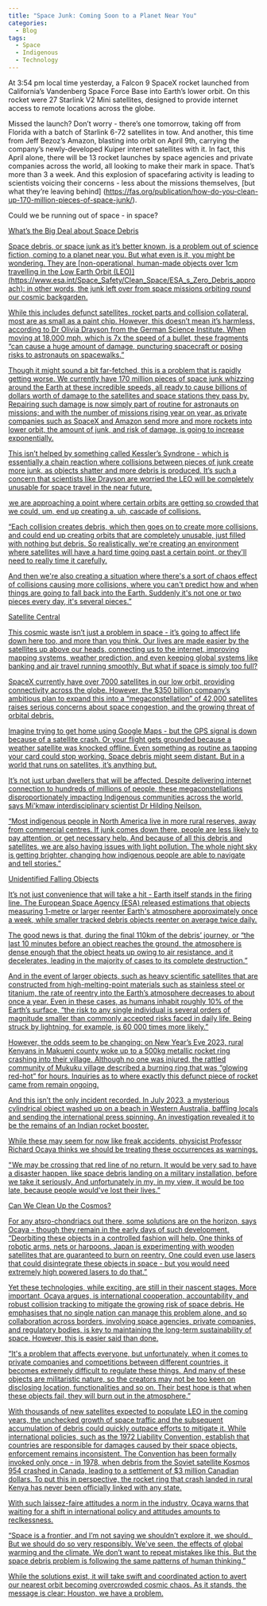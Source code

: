 ```yaml
---
title: "Space Junk: Coming Soon to a Planet Near You"
categories:
  - Blog
tags:
  - Space
  - Indigenous
  - Technology
---
```


At 3:54 pm local time yesterday, a Falcon 9 SpaceX rocket launched from California’s Vandenberg Space Force Base into Earth’s lower orbit. On this rocket were 27 Starlink V2 Mini satellites, designed to provide internet access to remote locations across the globe. 

Missed the launch? Don’t worry - there’s one tomorrow, taking off from Florida with a batch of Starlink 6-72 satellites in tow. And another, this time from Jeff Bezoz’s Amazon, blasting into orbit on April 9th, carrying the company’s newly-developed Kuiper internet satellites with it. In fact, this April alone, there will be 13 rocket launches by space agencies and private companies across the world, all looking to make their mark in space. That’s more than 3 a week. And this explosion of spacefaring activity is leading to scientists voicing their concerns - less about the missions themselves, [but what they’re leaving behind] (https://fas.org/publication/how-do-you-clean-up-170-million-pieces-of-space-junk/). 

Could we be running out of space - in space?

<u>What’s the Big Deal about Space Debris<u>

Space debris, or space junk as it’s better known, is a problem out of science fiction, coming to a planet near you. But what even is it, you might be wondering. They are [non-operational, human-made objects over 1cm travelling in the Low Earth Orbit (LEO)] (https://www.esa.int/Space_Safety/Clean_Space/ESA_s_Zero_Debris_approach): in other words, the junk left over from space missions orbiting round our cosmic backgarden.

While this includes defunct satellites, rocket parts and collision collateral, most are as small as a paint chip. However, this doesn’t mean it’s harmless, according to Dr Olivia Drayson from the German Science Institute. When moving at 18,000 mph, which is 7x the speed of a bullet, these fragments “can cause a huge amount of damage, puncturing spacecraft or posing risks to astronauts on spacewalks.”

Though it might sound a bit far-fetched, this is a problem that is rapidly getting worse. We currently have 170 million pieces of space junk whizzing around the Earth at these incredible speeds, all ready to cause billions of dollars worth of damage to the satellites and space stations they pass by. Repairing such damage is now simply part of routine for astronauts on missions; and with the number of missions rising year on year, as private companies such as SpaceX and Amazon send more and more rockets into lower orbit, the amount of junk, and risk of damage, is going to increase exponentially. 

This isn’t helped by something called Kessler’s Syndrone - which is essentially a chain reaction where collisions between pieces of junk create more junk, as objects shatter and more debris is produced. It’s such a concern that scientists like Drayson are worried the LEO will be completely unusable for space travel in the near future.

 we are approaching a point where certain orbits are getting so crowded that we could, um, end up creating a, uh, cascade of collisions.

“Each collision creates debris, which then goes on to create more collisions, and could end up creating orbits that are completely unusable, just filled with nothing but debris. So realistically, we're creating an environment where satellites will have a hard time going past a certain point, or they'll need to really time it carefully.

And then we're also creating a situation where there's a sort of chaos effect of collisions causing more collisions, where you can't predict how and when things are going to fall back into the Earth. Suddenly it's not one or two pieces every day, it's several pieces.”

<u>Satellite Central<u>

This cosmic waste isn’t just a problem in space - it’s going to affect life down here too, and more than you think. Our lives are made easier by the satellites up above our heads, connecting us to the internet, improving mapping systems, weather prediction, and even keeping global systems like banking and air travel running smoothly. But what if space is simply too full?

SpaceX currently have over 7000 satellites in our low orbit, providing connectivity across the globe. However, the $350 billion company’s ambitious plan to expand this into a “megaconstellation” of 42,000 satellites raises serious concerns about space congestion, and the growing threat of orbital debris.

Imagine trying to get home using Google Maps - but the GPS signal is down because of a satellite crash. Or your flight gets grounded because a weather satellite was knocked offline. Even something as routine as tapping your card could stop working. Space debris might seem distant. But in a world that runs on satellites, it’s anything but.

It’s not just urban dwellers that will be affected. Despite delivering internet connection to hundreds of millions of people, these megaconstellations disproportionately impacting Indigenous communities across the world, says Mi'kmaw interdisciplinary scientist Dr Hilding Neilson. 

“Most indigenous people in North America live in more rural reserves, away from commercial centres. If junk comes down there, people are less likely to pay attention, or get necessary help. And because of all this debris and satellites, we are also having issues with light pollution. The whole night sky is getting brighter, changing how indigenous people are able to navigate and tell stories.”

<u>Unidentified Falling Objects<u>

It’s not just convenience that will take a hit - Earth itself stands in the firing line. The European Space Agency (ESA) released estimations that objects measuring 1-metre or larger reenter Earth's atmosphere approximately once a week, while smaller tracked debris objects reenter on average twice daily. 

The good news is that, during the final 110km of the debris’ journey, or “the last 10 minutes before an object reaches the ground, the atmosphere is dense enough that the object heats up owing to air resistance, and it decelerates, leading in the majority of cases to its complete destruction.”

And in the event of larger objects, such as heavy scientific satellites that are constructed from high-melting-point materials such as stainless steel or titanium, the rate of reentry into the Earth’s atmosphere decreases to about once a year. Even in these cases, as humans inhabit roughly 10% of the Earth’s surface, “the risk to any single individual is several orders of magnitude smaller than commonly accepted risks faced in daily life. Being struck by lightning, for example, is 60 000 times more likely.”

However, the odds seem to be changing: on New Year’s Eve 2023, rural Kenyans in Makueni county woke up to a 500kg metallic rocket ring crashing into their village. Although no one was injured, the rattled community of Mukuku village described a burning ring that was “glowing red-hot” for hours. Inquiries as to where exactly this defunct piece of rocket came from remain ongoing.

And this isn’t the only incident recorded. In July 2023, a mysterious cylindrical object washed up on a beach in Western Australia, baffling locals and sending the international press spinning. An investigation revealed it to be the remains of an Indian rocket booster.

While these may seem for now like freak accidents, physicist Professor Richard Ocaya thinks we should be treating these occurrences as warnings.

“ We may be crossing that red line of no return. It would be very sad to have a disaster happen, like space debris landing on a military installation, before we take it seriously. And unfortunately in my, in my view, it would be too late, because people would've lost their lives.”

<u>Can We Clean Up the Cosmos?<u>

For any atsro-chondriacs out there, some solutions are on the horizon, says Ocaya - though they remain in the early days of such development. “Deorbiting these objects in a controlled fashion will help. One thinks of robotic arms, nets or harpoons. Japan is experimenting with wooden satellites that are guaranteed to burn on reentry. One could even use lasers that could disintegrate these objects in space -  but you would need extremely high powered lasers to do that.”

Yet these technologies, while exciting, are still in their nascent stages. More important, Ocaya argues, is international cooperation, accountability, and robust collision tracking to mitigate the growing risk of space debris. He emphasises that no single nation can manage this problem alone, and so collaboration across borders, involving space agencies, private companies, and regulatory bodies, is key to maintaining the long-term sustainability of space. However, this is easier said than done.

“It's a problem that affects everyone, but unfortunately, when it comes to private companies and competitions between different countries, it becomes extremely difficult to regulate these things.  And many of these objects are militaristic nature, so the creators may not be too keen on disclosing location, functionalities and so on. Their best hope is that when these objects fail, they will burn out in the atmosphere.”

With thousands of new satellites expected to populate LEO in the coming years, the unchecked growth of space traffic and the subsequent accumulation of debris could quickly outpace efforts to mitigate it. While international policies, such as the 1972 Liability Convention, establish that countries are responsible for damages caused by their space objects, enforcement remains inconsistent. The Convention has been formally invoked only once - in 1978, when debris from the Soviet satellite Kosmos 954 crashed in Canada, leading to a settlement of $3 million Canadian dollars. To put this in perspective, the rocket ring that crash landed in rural Kenya has never been officially linked with any state.

With such laissez-faire attitudes a norm in the industry, Ocaya warns that waiting for a shift in international policy and attitudes amounts to reclkessness.

“Space is a frontier, and I’m not saying we shouldn’t explore it, we should.  But we should do so very responsibly. We've seen, the effects of global warming and the climate. We don’t want to repeat mistakes like this. But the space debris problem is following the same patterns of human thinking.”

While the solutions exist, it will take swift and coordinated action to avert our nearest orbit becoming overcrowded cosmic chaos. As it stands, the message is clear: Houston, we have a problem.
